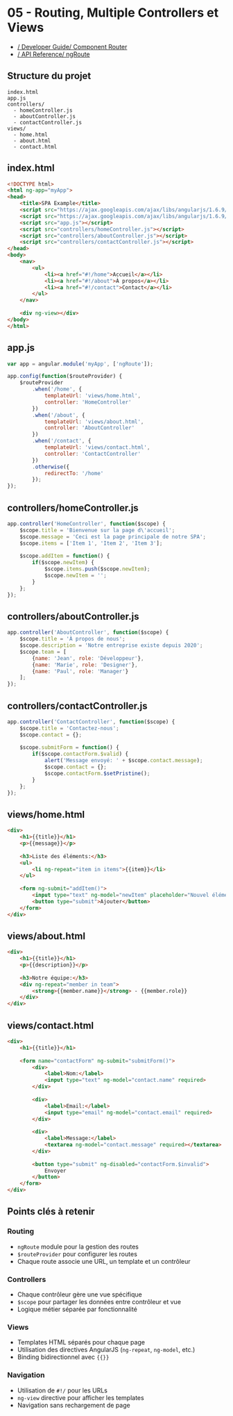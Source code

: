 # 05 - Routing, Multiple Controllers et Views

* [/ Developer Guide/ Component Router](https://docs.angularjs.org/guide/component-router)
* [/ API Reference/ ngRoute](https://docs.angularjs.org/api/ngRoute)


## Structure du projet
```
index.html
app.js
controllers/
  - homeController.js
  - aboutController.js
  - contactController.js
views/
  - home.html
  - about.html
  - contact.html
```

## index.html
```html
<!DOCTYPE html>
<html ng-app="myApp">
<head>
    <title>SPA Example</title>
    <script src="https://ajax.googleapis.com/ajax/libs/angularjs/1.6.9/angular.min.js"></script>
    <script src="https://ajax.googleapis.com/ajax/libs/angularjs/1.6.9/angular-route.min.js"></script>
    <script src="app.js"></script>
    <script src="controllers/homeController.js"></script>
    <script src="controllers/aboutController.js"></script>
    <script src="controllers/contactController.js"></script>
</head>
<body>
    <nav>
        <ul>
            <li><a href="#!/home">Accueil</a></li>
            <li><a href="#!/about">À propos</a></li>
            <li><a href="#!/contact">Contact</a></li>
        </ul>
    </nav>
    
    <div ng-view></div>
</body>
</html>
```

## app.js
```javascript
var app = angular.module('myApp', ['ngRoute']);

app.config(function($routeProvider) {
    $routeProvider
        .when('/home', {
            templateUrl: 'views/home.html',
            controller: 'HomeController'
        })
        .when('/about', {
            templateUrl: 'views/about.html',
            controller: 'AboutController'
        })
        .when('/contact', {
            templateUrl: 'views/contact.html',
            controller: 'ContactController'
        })
        .otherwise({
            redirectTo: '/home'
        });
});
```

## controllers/homeController.js
```javascript
app.controller('HomeController', function($scope) {
    $scope.title = 'Bienvenue sur la page d\'accueil';
    $scope.message = 'Ceci est la page principale de notre SPA';
    $scope.items = ['Item 1', 'Item 2', 'Item 3'];
    
    $scope.addItem = function() {
        if($scope.newItem) {
            $scope.items.push($scope.newItem);
            $scope.newItem = '';
        }
    };
});
```

## controllers/aboutController.js
```javascript
app.controller('AboutController', function($scope) {
    $scope.title = 'À propos de nous';
    $scope.description = 'Notre entreprise existe depuis 2020';
    $scope.team = [
        {name: 'Jean', role: 'Développeur'},
        {name: 'Marie', role: 'Designer'},
        {name: 'Paul', role: 'Manager'}
    ];
});
```

## controllers/contactController.js
```javascript
app.controller('ContactController', function($scope) {
    $scope.title = 'Contactez-nous';
    $scope.contact = {};
    
    $scope.submitForm = function() {
        if($scope.contactForm.$valid) {
            alert('Message envoyé: ' + $scope.contact.message);
            $scope.contact = {};
            $scope.contactForm.$setPristine();
        }
    };
});
```

## views/home.html
```html
<div>
    <h1>{{title}}</h1>
    <p>{{message}}</p>
    
    <h3>Liste des éléments:</h3>
    <ul>
        <li ng-repeat="item in items">{{item}}</li>
    </ul>
    
    <form ng-submit="addItem()">
        <input type="text" ng-model="newItem" placeholder="Nouvel élément">
        <button type="submit">Ajouter</button>
    </form>
</div>
```

## views/about.html
```html
<div>
    <h1>{{title}}</h1>
    <p>{{description}}</p>
    
    <h3>Notre équipe:</h3>
    <div ng-repeat="member in team">
        <strong>{{member.name}}</strong> - {{member.role}}
    </div>
</div>
```

## views/contact.html
```html
<div>
    <h1>{{title}}</h1>
    
    <form name="contactForm" ng-submit="submitForm()">
        <div>
            <label>Nom:</label>
            <input type="text" ng-model="contact.name" required>
        </div>
        
        <div>
            <label>Email:</label>
            <input type="email" ng-model="contact.email" required>
        </div>
        
        <div>
            <label>Message:</label>
            <textarea ng-model="contact.message" required></textarea>
        </div>
        
        <button type="submit" ng-disabled="contactForm.$invalid">
            Envoyer
        </button>
    </form>
</div>
```

## Points clés à retenir

### Routing
- `ngRoute` module pour la gestion des routes
- `$routeProvider` pour configurer les routes
- Chaque route associe une URL, un template et un contrôleur

### Controllers
- Chaque contrôleur gère une vue spécifique
- `$scope` pour partager les données entre contrôleur et vue
- Logique métier séparée par fonctionnalité

### Views
- Templates HTML séparés pour chaque page
- Utilisation des directives AngularJS (`ng-repeat`, `ng-model`, etc.)
- Binding bidirectionnel avec `{{}}`

### Navigation
- Utilisation de `#!/` pour les URLs
- `ng-view` directive pour afficher les templates
- Navigation sans rechargement de page